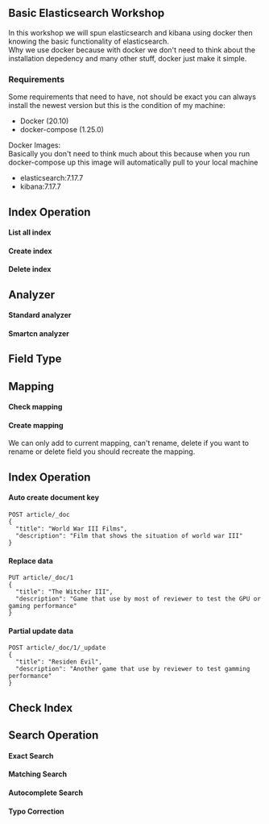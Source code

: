 ## Basic Elasticsearch Workshop
In this workshop we will spun elasticsearch and kibana using docker then knowing the basic functionality of elasticsearch. \
Why we use docker because with docker we don't need to think about the installation depedency and many other stuff, docker just make it simple.

### Requirements
Some requirements that need to have, not should be exact you can always install the newest version but this is the condition of my machine:
- Docker (20.10) 
- docker-compose (1.25.0)

Docker Images:\
Basically you don't need to think much about this because when you run docker-compose up this image will automatically pull to your local machine
- elasticsearch:7.17.7
- kibana:7.17.7

## Index Operation
#### List all index
#### Create index
#### Delete index

## Analyzer
#### Standard analyzer
#### Smartcn analyzer

## Field Type


## Mapping
#### Check mapping
#### Create mapping
We can only add to current mapping, can't rename, delete if you want to rename or delete field you should recreate the mapping.

## Index Operation
#### Auto create document key
```
POST article/_doc
{
  "title": "World War III Films",
  "description": "Film that shows the situation of world war III"
}
```
#### Replace data
```
PUT article/_doc/1
{
  "title": "The Witcher III",
  "description": "Game that use by most of reviewer to test the GPU or gaming performance"
}
```
#### Partial update data
```
POST article/_doc/1/_update
{
  "title": "Residen Evil",
  "description": "Another game that use by reviewer to test gamming performance"
}
```
## Check Index

## Search Operation
#### Exact Search
#### Matching Search
#### Autocomplete Search
#### Typo Correction
